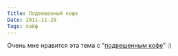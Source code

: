 ```yaml
---
Title: Подвешенный кофе
Date: 2011-11-28
Tags: лайф
---
```


Очень мне нравится эта тема с "[подвешенным кофе](http://www.snob.ru/thread/165#entry_42849)" :)